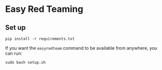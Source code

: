 # Easy Red Teaming

## Set up

```
pip install -r requirements.txt
```

If you want the `easyredteam` command to be available from anywhere, you can run:

```
sudo bash setup.sh
```
